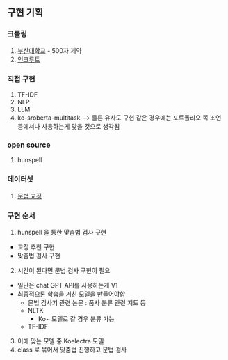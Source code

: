 ## 구현 기획
### 크롤링
1. [부산대학교](https://nara-speller.co.kr/speller/) - 500자 제약
2. [인크루트](https://lab.incruit.com/editor/spell/)

### 직접 구현
1. TF-IDF
2. NLP
3. LLM
4. ko-sroberta-multitask
--> 물론 유사도 구현 같은 경우에는 포트폴리오 쪽 조언 등에서나 사용하는게 맞을 것으로 생각됨

### open source
1. hunspell


### 데이터셋
1. [문법 교정](https://www.aihub.or.kr/aihubdata/data/view.do?currMenu=115&topMenu=100&dataSetSn=71477)

### 구현 순서
1. hunspell 을 통한 맞춤법 검사 구현
  - 교정 추천 구현
  - 맞춤법 검사 구현
2. 시간이 된다면 문법 검사 구현이 필요
  - 일단은 chat GPT API를 사용하는게 V1
  - 최종적으론 학습을 거친 모델을 만들어야함
    - 문법 검사기 관련 논문 : 품사 분류 관련 지도 등
    - NLTK
      - Ko~ 모델로 갈 경우 분류 가능
    - TF-IDF
3. 이에 맞는 모델 중 Koelectra 모델
4. class 로 묶어서 맞춤법 진행하고 문법 검사